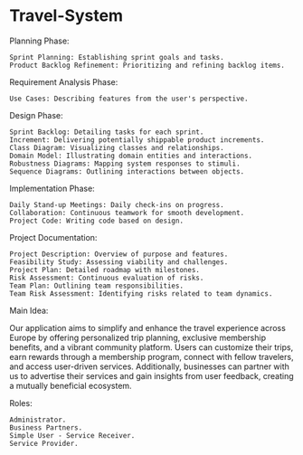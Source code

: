# Travel-System


Planning Phase:

    Sprint Planning: Establishing sprint goals and tasks.
    Product Backlog Refinement: Prioritizing and refining backlog items.

Requirement Analysis Phase:

    Use Cases: Describing features from the user's perspective.

Design Phase:

    Sprint Backlog: Detailing tasks for each sprint.
    Increment: Delivering potentially shippable product increments.
    Class Diagram: Visualizing classes and relationships.
    Domain Model: Illustrating domain entities and interactions.
    Robustness Diagrams: Mapping system responses to stimuli.
    Sequence Diagrams: Outlining interactions between objects.

Implementation Phase:

    Daily Stand-up Meetings: Daily check-ins on progress.
    Collaboration: Continuous teamwork for smooth development.
    Project Code: Writing code based on design.

Project Documentation:

    Project Description: Overview of purpose and features.
    Feasibility Study: Assessing viability and challenges.
    Project Plan: Detailed roadmap with milestones.
    Risk Assessment: Continuous evaluation of risks.
    Team Plan: Outlining team responsibilities.
    Team Risk Assessment: Identifying risks related to team dynamics.

Main Idea:

Our application aims to simplify and enhance the travel experience across Europe by offering personalized trip planning, exclusive membership benefits, and a vibrant community platform. Users can customize their trips, earn rewards through a membership program, connect with fellow travelers, and access user-driven services. Additionally, businesses can partner with us to advertise their services and gain insights from user feedback, creating a mutually beneficial ecosystem.

Roles:

    Administrator.
    Business Partners.
    Simple User - Service Receiver.
    Service Provider.